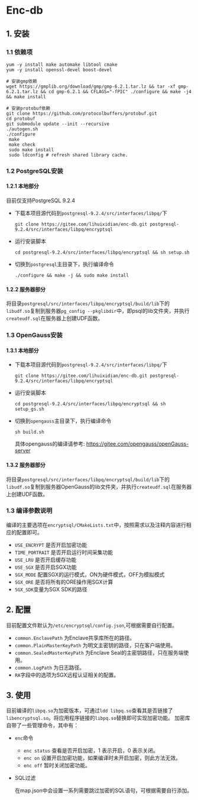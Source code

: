 # Enc-db

## 1. 安装

### 1.1 依赖项

```shell
yum -y install make automake libtool cmake
yum -y install openssl-devel boost-devel

# 安装gmp依赖
wget https://gmplib.org/download/gmp/gmp-6.2.1.tar.lz && tar -xf gmp-6.2.1.tar.lz && cd gmp-6.2.1 && CFLAGS="-fPIC" ./configure && make -j4 && make install 

# 安装protobuf依赖
git clone https://github.com/protocolbuffers/protobuf.git
cd protobuf
git submodule update --init --recursive
./autogen.sh
./configure
 make
 make check
 sudo make install
 sudo ldconfig # refresh shared library cache.
```

### 1.2 PostgreSQL安装

#### 1.2.1 本地部分

目前仅支持PostgreSQL 9.2.4

+ 下载本项目源代码到`postgresql-9.2.4/src/interfaces/libpq/`下

  ```shell
  git clone https://gitee.com/lihuixidian/enc-db.git postgresql-9.2.4/src/interfaces/libpq/encryptsql
  ```

+ 运行安装脚本

  ```shell
  cd postgresql-9.2.4/src/interfaces/libpq/encryptsql && sh setup.sh
  ```

+ 切换到```postgresql```主目录下，执行编译命令

  ```shell
  ./configure && make -j && sudo make install
  ```

#### 1.2.2 服务器部分

将目录`postgresql/src/interfaces/libpq/encryptsql/build/lib`下的`libudf.so`复制到服务器`pg_config --pkglibdir`中，即psql的lib文件夹，并执行`createudf.sql`在服务器上创建UDF函数。

### 1.3 OpenGauss安装

#### 1.3.1 本地部分

+ 下载本项目源代码到`postgresql-9.2.4/src/interfaces/libpq/`下

  ```shell
  git clone https://gitee.com/lihuixidian/enc-db.git postgresql-9.2.4/src/interfaces/libpq/encryptsql
  ```

+ 运行安装脚本

  ```shell
  cd postgresql-9.2.4/src/interfaces/libpq/encryptsql && sh setup_gs.sh
  ```

+ 切换到```opengauss```主目录下，执行编译命令

  ```shell
  sh build.sh
  ```

  具体opengauss的编译请参考: <https://gitee.com/opengauss/openGauss-server>

#### 1.3.2 服务器部分

将目录`postgresql/src/interfaces/libpq/encryptsql/build/lib`下的`libudf.so`复制到服务器OpenGauss的lib文件夹，并执行`createudf.sql`在服务器上创建UDF函数。

### 1.3 编译参数说明

编译的主要选项在`encryptsql/CMakeLists.txt`中，按照需求以及注释内容进行相应的配置即可。

+ `USE_ENCRYPT` 是否开启加密功能
+ `TIME_PORTRAIT` 是否开启运行时间采集功能
+ `USE_LRU` 是否开启缓存功能
+ `USE_SGX` 是否开启SGX功能
+ `SGX_MODE` 配置SGX的运行模式，ON为硬件模式，OFF为模拟模式
+ `SGX_ORE` 是否将所有的ORE操作用SGX计算
+ `SGX_SDK`变量为SGX SDK的路径

## 2. 配置

目前配置文件默认为`/etc/encryptsql/config.json`,可根据需要自行配置。

+ `common.EnclavePath` 为Enclave共享库所在的路径。
+ `common.PlainMasterKeyPath` 为明文主密钥的路径，只在客户端使用。
+ `common.SealedMasterKeyPath` 为Enclave Seal的主密钥路径，只在服务端使用。
+ `common.LogPath` 为日志路径。 
+ `RA`字段中的选项为SGX远程认证相关的配置。

## 3. 使用

目前编译的`libpq.so`为加密版本，可通过`ldd libpq.so`查看其是否链接了`libencryptsql.so`。将应用程序链接的`libpq.so`替换即可实现加密功能。
加密库自带了一些管理命令，其中有：
+ `enc`命令
  + `enc status` 查看是否开启加密，1 表示开启，0 表示关闭。
  + `enc on` 设置开启加密功能，如果编译时未开启加密，则此方法无效。
  + `enc off` 暂时关闭加密功能。
+ SQL过滤
  
  在map.json中会设置一系列需要跳过加密的SQL语句，可根据需要自行添加。
